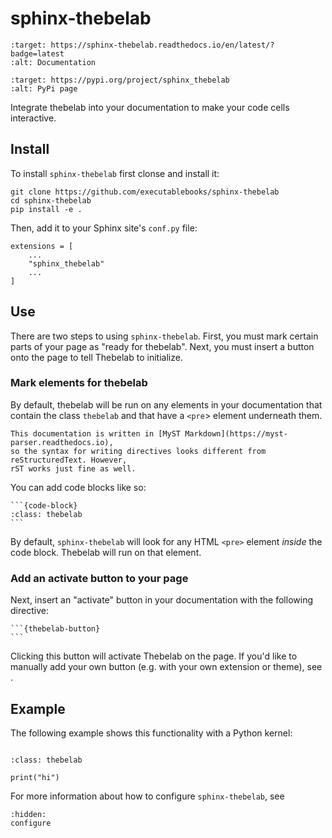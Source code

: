 # sphinx-thebelab


```{image} https://readthedocs.org/projects/sphinx-thebelab/badge/?version=latest
:target: https://sphinx-thebelab.readthedocs.io/en/latest/?badge=latest
:alt: Documentation
```

```{image} https://img.shields.io/pypi/v/sphinx-thebelab.svg
:target: https://pypi.org/project/sphinx_thebelab
:alt: PyPi page
```

Integrate thebelab into your documentation to make your code cells interactive.

## Install

To install `sphinx-thebelab` first clonse and install it:

```
git clone https://github.com/executablebooks/sphinx-thebelab
cd sphinx-thebelab
pip install -e .
```

Then, add it to your Sphinx site's `conf.py` file:

```
extensions = [
    ...
    "sphinx_thebelab"
    ...
]
```

## Use

There are two steps to using `sphinx-thebelab`. First, you must mark certain
parts of your page as "ready for thebelab". Next, you must insert a button onto
the page to tell Thebelab to initialize.

### Mark elements for thebelab

By default, thebelab will be run on any elements in your documentation that contain
the class `thebelab` and that have a `<pre`> element underneath them.

```{note}
This documentation is written in [MyST Markdown](https://myst-parser.readthedocs.io),
so the syntax for writing directives looks different from reStructuredText. However,
rST works just fine as well.
```

You can add code blocks like so:

````
```{code-block}
:class: thebelab
```
````

By default, `sphinx-thebelab` will look for any HTML `<pre>` element *inside* the code
block. Thebelab will run on that element.

### Add an activate button to your page

Next, insert an "activate" button in your documentation with the following
directive:

````
```{thebelab-button}
```
````

Clicking this button will activate Thebelab on the page. If you'd like to manually
add your own button (e.g. with your own extension or theme), see [](add-custom-button).

## Example

The following example shows this functionality with a Python kernel:

```{thebelab-button}
```

```{code-block}
:class: thebelab

print("hi")
```

For more information about how to configure `sphinx-thebelab`, see [](configure.md)

```{toctree}
:hidden:
configure
```
